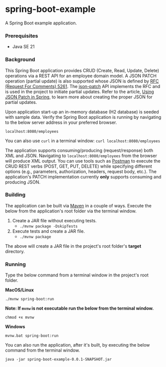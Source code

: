 # spring-boot-example

A Spring Boot example application.

### Prerequisites

- Java SE 21

### Background

This Spring Boot application provides CRUD (Create, Read, Update, Delete) operations via a REST API for an employee domain model. A JSON PATCH operation (partial update) is also supported whose JSON is defined by [RFC (Request For Comments) 5261](https://datatracker.ietf.org/doc/html/rfc5261). The [json-patch](https://github.com/java-json-tools/json-patch) API implements the RFC and is used in the project to initiate partial updates. Refer to the article, [Using JSON Patch in Spring](https://www.baeldung.com/spring-rest-json-patch), to learn more about creating the proper JSON for partial updates.

Upon application start-up an in-memory database (H2 database) is seeded with sample data. Verify the Spring Boot application is running by navigating to the below server address in your preferred browser.

`localhost:8080/employees`

You can also use `curl` in a terminal window: `curl localhost:8080/employees`

The application supports consuming/producing (request/response) both XML and JSON. Navigating to `localhost:8080/employees` from the browser will produce XML output. You can use tools such as [Postman](https://www.postman.com/) to execute the CRUD REST verbs (POST, GET, PUT, DELETE) while specifying different options (e.g., parameters, authorization, headers, request body, etc.). The application's PATCH implementation currently **only** supports consuming and producing JSON.

### Building

The application can be built via [Maven](https://maven.apache.org/) in a couple of ways. Execute the below from the application's root folder via the terminal window.

1. Create a JAR file without executing tests.
	- `./mvnw package -DskipTests`
2. Execute tests and create a JAR file.
	- `./mvnw package`

The above will create a JAR file in the project's root folder's **target** directory.

### Running

Type the below command from a terminal window in the project's root folder.

**MacOS/Linux**

`./mvnw spring-boot:run`

**Note: If `mvnw` is not executable run the below from the terminal window.**

`chmod +x mvnw`

**Windows**

`mvnw.bat spring-boot:run`

You can also run the application, after it's built, by executing the below command from the terminal window.

`java -jar spring-boot-example-0.0.1-SNAPSHOT.jar`


